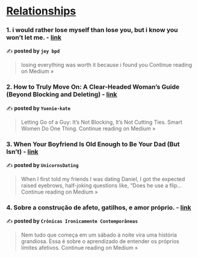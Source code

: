 
<h1><a href=https://medium.com/tag/relationships/recommended target="_blank" rel="noopener noreferrer">Relationships</a></h1>
<h3>1. i would rather lose myself than lose you, but i know you won’t let me. - <a href="https://jeyarndm.medium.com/i-would-rather-lose-myself-than-lose-you-but-i-know-you-wont-let-me-51991f51a62f?source=rss------relationships-5" target="_blank" rel="noopener noreferrer">link</a></h3>

✍️ **posted by `jey bpd`**

<blockquote>losing everything was worth it because i found you
Continue reading on Medium »</blockquote>

<h3>2. How to Truly Move On: A Clear-Headed Woman’s Guide (Beyond Blocking and Deleting) - <a href="https://medium.com/@yuenie9928kate/how-to-truly-move-on-a-clear-headed-womans-guide-beyond-blocking-and-deleting-78423895c8f5?source=rss------relationships-5" target="_blank" rel="noopener noreferrer">link</a></h3>

✍️ **posted by `Yuenie-kate`**

<blockquote>Letting Go of a Guy: It’s Not Blocking, It’s Not Cutting Ties. Smart Women Do One Thing.
Continue reading on Medium »</blockquote>

<h3>3. When Your Boyfriend Is Old Enough to Be Your Dad (But Isn’t) - <a href="https://medium.com/@DatingUnicorns/when-your-boyfriend-is-old-enough-to-be-your-dad-but-isnt-a7bfb75c5e6b?source=rss------relationships-5" target="_blank" rel="noopener noreferrer">link</a></h3>

✍️ **posted by `UnicornsDating`**

<blockquote>When I first told my friends I was dating Daniel, I got the expected raised eyebrows, half-joking questions like, “Does he use a flip…
Continue reading on Medium »</blockquote>

<h3>4. Sobre a construção de afeto, gatilhos, e amor próprio. - <a href="https://medium.com/@giovannaribas09/sobre-a-constru%C3%A7%C3%A3o-de-afeto-gatilhos-e-amor-pr%C3%B3prio-667f765ffecd?source=rss------relationships-5" target="_blank" rel="noopener noreferrer">link</a></h3>

✍️ **posted by `Crônicas Ironicamente Contemporâneas`**

<blockquote>Nem tudo que começa em um sábado à noite vira uma história grandiosa. Essa é sobre o aprendizado de entender os próprios limites afetivos.
Continue reading on Medium »</blockquote>

